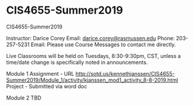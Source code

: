 # CIS4655-Summer2019
 CIS4655-Summer2019


Instructor: Darice Corey
Email: darice.corey@rasmussen.edu
Phone: 203-257-5231
Email: Please use Course Messages to contact me directly.

Live Classrooms will be held on Tuesdays, 8:30-9:30pm, CST, unless a time/date change is specifically noted in announcements.


Module 1
Assignment - URL http://sotd.us/kennethjanssen/CIS4655-Summer2019/Module_1/activity/kjanssen_mod1_activity_8-8-2019.html
Project - Submitted via word doc

Module 2
TBD
